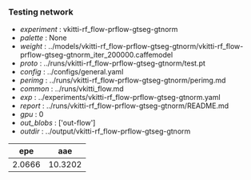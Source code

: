 ### Testing network
- *experiment* : vkitti-rf_flow-prflow-gtseg-gtnorm
- *palette* : None
- *weight* : ../models/vkitti-rf_flow-prflow-gtseg-gtnorm/vkitti-rf_flow-prflow-gtseg-gtnorm_iter_200000.caffemodel
- *proto* : ../runs/vkitti-rf_flow-prflow-gtseg-gtnorm/test.pt
- *config* : ../configs/general.yaml
- *perimg* : ../runs/vkitti-rf_flow-prflow-gtseg-gtnorm/perimg.md
- *common* : ../runs/vkitti_flow.md
- *exp* : ../experiments/vkitti-rf_flow-prflow-gtseg-gtnorm.yaml
- *report* : ../runs/vkitti-rf_flow-prflow-gtseg-gtnorm/README.md
- *gpu* : 0
- *out_blobs* : ['out-flow']
- *outdir* : ../output/vkitti-rf_flow-prflow-gtseg-gtnorm

epe | aae
--- | ---
2.0666 | 10.3202
